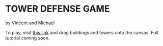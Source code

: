 # TOWER DEFENSE GAME
by Vincent and Michael

To play, visit [this link](https://vinport16.github.io/KHE18/) and drag buildings and towers onto the canvas. Full tutorial coming soon. 


